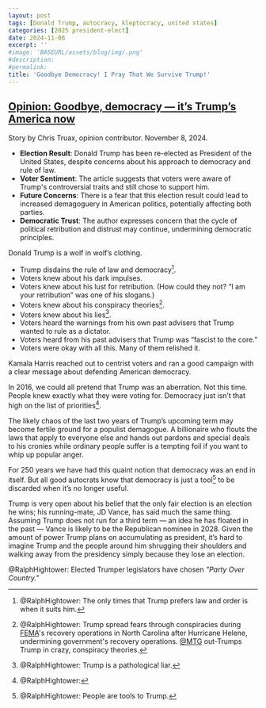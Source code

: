 ```yaml
---
layout: post
tags: [Donald Trump, autocracy, kleptocracy, united states]
categories: [2025 president-elect]
date: 2024-11-08
excerpt: ''
#image: 'BASEURL/assets/blog/img/.png'
#description:
#permalink:
title: 'Goodbye Democracy! I Pray That We Survive Trump!'
---
```



## [Opinion: Goodbye, democracy — it’s Trump’s America now](https://thehill.com/opinion/campaign/4978969-trump-election-impact-democracy/)

Story by Chris Truax, opinion contributor. November 8, 2024.

- **Election Result**: Donald Trump has been re-elected as President of the United States, despite concerns about his approach to democracy and rule of law.
- **Voter Sentiment**: The article suggests that voters were aware of Trump's controversial traits and still chose to support him.
- **Future Concerns**: There is a fear that this election result could lead to increased demagoguery in American politics, potentially affecting both parties.
- **Democratic Trust**: The author expresses concern that the cycle of political retribution and distrust may continue, undermining democratic principles.

Donald Trump is a wolf in wolf’s clothing. 

- Trump disdains the rule of law and democracy[^11].
- Voters knew about his dark impulses.
- Voters knew about his lust for retribution. (How could they not? “I am your retribution” was one of his slogans.)
- Voters knew about his conspiracy theories[^12].
- Voters knew about his lies[^13].
- Voters heard the warnings from his own past advisers that Trump wanted to rule as a dictator.
- Voters heard from his past advisers that Trump was “fascist to the core.”
- Voters were okay with all this. Many of them relished it. 

[^11]: @RalphHightower: The only times that Trump prefers law and order is when it suits him.
[^12]: @RalphHightower: Trump spread fears through conspiracies during [FEMA](https://www.fema.gov/home)'s recovery operations in North Carolina after Hurricane Helene, undermining government's recovery operations. [@MTG](https://greene.house.gov/) out-Trumps Trump in crazy, conspiracy theories.
[^13]: @RalphHightower: Trump is a pathological liar.

Kamala Harris reached out to centrist voters and ran a good campaign with a clear message about defending American democracy.

In 2016, we could all pretend that Trump was an aberration. Not this time. People knew exactly what they were voting for. Democracy just isn’t that high on the list of priorities[^31].

[^31]: @RalphHightower: 

The likely chaos of the last two years of Trump’s upcoming term may become fertile ground for a populist demagogue. A billionaire who flouts the laws that apply to everyone else and hands out pardons and special deals to his cronies while ordinary people suffer is a tempting foil if you want to whip up popular anger. 

For 250 years we have had this quaint notion that democracy was an end in itself. But all good autocrats know that democracy is just a tool[^51] to be discarded when it’s no longer useful. 

[^51]: @RalphHightower: People are tools to Trump. 

Trump is very open about his belief that the only fair election is an election he wins; his running-mate, JD Vance, has said much the same thing. Assuming Trump does not run for a third term — an idea he has floated in the past — Vance is likely to be the Republican nominee in 2028. Given the amount of power Trump plans on accumulating as president, it’s hard to imagine Trump and the people around him shrugging their shoulders and walking away from the presidency simply because they lose an election. 

@RalphHightower: Elected Trumper legislators have chosen *"Party Over Country."*
